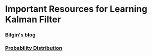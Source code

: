 # Important Resources for Learning Kalman Filter

### [Bilgin's blog](https://home.wlu.edu/~levys/kalman_tutorial/)
### [Probability Distribution](https://engineering.purdue.edu/AAECourses/aae567/Course-Archive/2007)
